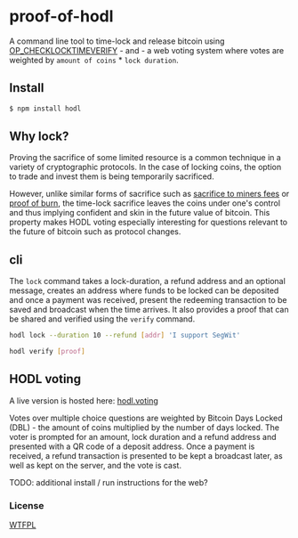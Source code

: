 # proof-of-hodl

A command line tool to time-lock and release bitcoin using [OP_CHECKLOCKTIMEVERIFY](https://github.com/bitcoin/bips/blob/master/bip-0065.mediawiki) - and - a web voting system where votes are weighted by ```amount of coins``` * ```lock duration```.


## Install 

 ```bash
$ npm install hodl
```


## Why lock?
Proving the sacrifice of some limited resource is a common technique in a variety of cryptographic protocols. In the case of locking coins, the option to trade and invest them is being temporarily sacrificed.

However, unlike similar forms of sacrifice such as [sacrifice to miners fees](https://github.com/bitcoin/bips/blob/master/bip-0065.mediawiki#proving-sacrifice-to-miners-fees) or [proof of burn](https://en.bitcoin.it/wiki/Proof_of_burn), the time-lock sacrifice leaves the coins under one's control and thus implying confident and skin in the future value of bitcoin. This property makes HODL voting especially interesting for questions relevant to the future of bitcoin such as protocol changes.


## cli
The ```lock``` command takes a lock-duration, a refund address and an optional message, creates an address where funds to be locked can be deposited and once a payment was received, present the redeeming transaction to be saved and broadcast when the time arrives.  It also provides a proof that can be shared and verified using the ```verify``` command.

 ```bash
hodl lock --duration 10 --refund [addr] 'I support SegWit'
 ```
 ```bash
hodl verify [proof]
 ```


## HODL voting 
A live version is hosted here: [hodl.voting](https://hodl.voting)

Votes over multiple choice questions are weighted by Bitcoin Days Locked (DBL) - the amount of coins multiplied by the number of days locked. The voter is prompted for an amount, lock duration and a refund address and presented with a QR code of a deposit address. Once a payment is received, a refund transaction is presented to be kept a broadcast later, as well as kept on the server, and the vote is cast. 

TODO: additional install / run instructions for the web?
 

### License

[WTFPL](http://www.wtfpl.net/txt/copying)

